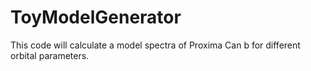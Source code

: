 # ToyModelGenerator
This code will calculate a model spectra of Proxima Can b for different orbital parameters.
